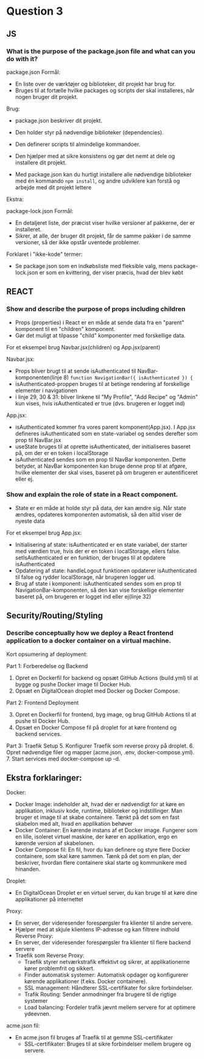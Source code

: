 # **Question 3**

## **JS**
### What is the purpose of the package.json file and what can you do with it?

package.json
Formål:
   * En liste over de værktøjer og biblioteker, dit projekt har brug for.
   * Bruges til at fortælle hvilke packages og scripts der skal installeres, når nogen bruger dit projekt.

Brug:
* package.json beskriver dit projekt.
* Den holder styr på nødvendige biblioteker (dependencies).
* Den definerer scripts til almindelige kommandoer.
* Den hjælper med at sikre konsistens og gør det nemt at dele og installere dit projekt.

* Med package.json kan du hurtigt installere alle nødvendige biblioteker med én kommando `npm install`, og andre udviklere kan forstå og arbejde med dit projekt lettere

Ekstra:

package-lock.json
Formål: 
   * En detaljeret liste, der præcist viser hvilke versioner af pakkerne, der er installeret.
   * Sikrer, at alle, der bruger dit projekt, får de samme pakker i de samme versioner, så der ikke opstår uventede problemer.

Forklaret i "ikke-kode" termer:
   * Se package.json som en indkøbsliste med fleksible valg, mens package-lock.json er som en kvittering, der viser præcis, hvad der blev købt

## **REACT**
### Show and describe the purpose of props including children
* Props (properties) i React er en måde at sende data fra en "parent" komponent til en "children" komponent.
* Gør det muligt at tilpasse "child" komponenter med forskellige data.

For et eksempel brug Navbar.jsx(children) og App.jsx(parent)

Navbar.jsx:
* Props bliver brugt til at sende isAuthenticated til NavBar-komponenten(linje 8) `function NavigationBar({ isAuthenticated }) {`
* isAuthenticated-proppen bruges til at betinge rendering af forskellige elementer i navigationen
* i linje 29, 30 & 31: bliver linkene til "My Profile", "Add Recipe" og "Admin" kun vises, hvis isAuthenticated er true (dvs. brugeren er logget ind)

App.jsx:
* isAuthenticated kommer fra vores parent komponent(App.jsx). I App.jsx defineres isAuthenticated som en state-variabel og sendes derefter som prop til NavBar.jsx
* useState bruges til at oprette isAuthenticated, der initialiseres baseret på, om der er en token i localStorage
* isAuthenticated sendes som en prop til NavBar komponenten. Dette betyder, at NavBar komponenten kan bruge denne prop til at afgøre, hvilke elementer der skal vises, baseret på om brugeren er autentificeret eller ej.


### Show and explain the role of state in a React component.
* State er en måde at holde styr på data, der kan ændre sig. Når state ændres, opdateres komponenten automatisk, så den altid viser de nyeste data

For et eksempel brug App.jsx:
* Initialisering af state: isAuthenticated er en state variabel, der starter med værdien true, hvis der er en token i localStorage, ellers false. setIsAuthenticated er en funktion, der bruges til at opdatere isAuthenticated
* Opdatering af state: handleLogout funktionen opdaterer isAuthenticated til false og rydder localStorage, når brugeren logger ud.
* Brug af state i komponent: isAuthenticated sendes som en prop til NavigationBar-komponenten, så den kan vise forskellige elementer baseret på, om brugeren er logget ind eller ej(linje 32)

## **Security/Routing/Styling**
### **Describe conceptually how we deploy a React frontend application to a docker container on a virtual machine.**

Kort opsumering af deployment:

Part 1: Forberedelse og Backend
  1. Opret en Dockerfil for backend og opsæt GitHub Actions (build.yml) til at bygge og pushe Docker image til Docker Hub.
  2. Opsæt en DigitalOcean droplet med Docker og Docker Compose.

Part 2: Frontend Deployment

  3. Opret en Dockerfil for frontend, byg image, og brug GitHub Actions til at pushe til Docker Hub.
  4. Opsæt en Docker Compose fil på droplet for at køre frontend og backend services.

Part 3: Traefik Setup
  5. Konfigurer Traefik som reverse proxy på droplet.
  6. Opret nødvendige filer og mapper (acme.json, .env, docker-compose.yml).
  7. Start services med docker-compose up -d.

## **Ekstra forklaringer:**

Docker:
* Docker Image: indeholder alt, hvad der er nødvendigt for at køre en applikation, inklusiv kode, runtime, biblioteker og indstillinger. Man bruger et image til at skabe containere. Tænkt på det som en fast skabelon med alt, hvad en applikation behøver
* Docker Container: En kørende instans af et Docker image. Fungerer som en lille, isoleret virtuel maskine, der kører en applikation, ergo en kørende version af skabelonen.
* Docker Compose fil: En fil, hvor du kan definere og styre flere Docker containere, som skal køre sammen. Tænk på det som en plan, der beskriver, hvordan flere containere skal starte og kommunikere med hinanden.

Droplet: 
* En DigitalOcean Droplet er en virtuel server, du kan bruge til at køre dine applikationer på internettet

Proxy:
* En server, der videresender forespørgsler fra klienter til andre servere.
* Hjælper med at skjule klientens IP-adresse og kan filtrere indhold
Reverse Proxy: 
* En server, der videresender forespørgsler fra klienter til flere backend servere
* Traefik som Reverse Proxy: 
  * Traefik styrer netværkstrafik effektivt og sikrer, at applikationerne kører problemfrit og sikkert.
  * Finder automatisk systemer: Automatisk opdager og konfigurerer kørende applikationer (f.eks. Docker containere).       
  * SSL management: Håndterer SSL-certifikater for sikre forbindelser.
  * Trafik Routing: Sender anmodninger fra brugere til de rigtige systemer
  * Load balancing: Fordeler trafik jævnt mellem servere for at optimere ydeevnen.
    
acme.json fil:
* En acme.json fil bruges af Traefik til at gemme SSL-certifikater
    * SSL-certifikater: Bruges til at sikre forbindelser mellem brugere og servere.
    


    
    
